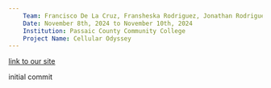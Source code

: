 ```yaml
---
    Team: Francisco De La Cruz, Fransheska Rodriguez, Jonathan Rodriguez, Ruandy Valdez
    Date: November 8th, 2024 to November 10th, 2024
    Institution: Passaic County Community College
    Project Name: Cellular Odyssey
---
```


[link to our site](https://cellularodyssey.jonathanwebworks.com/index.html)

initial commit


